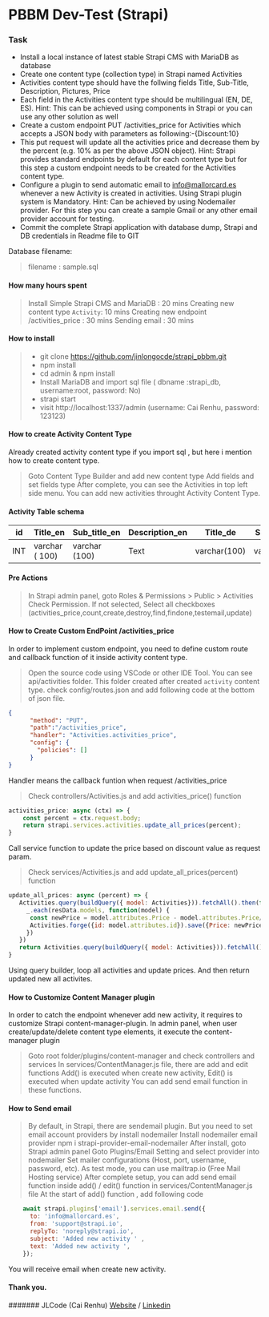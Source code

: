 # PBBM Dev-Test (Strapi)

### Task
* Install a local instance of latest stable Strapi CMS with MariaDB as database
* Create one content type (collection type) in Strapi named Activities 
* Activities content type should have the follwing fields Title, Sub-Title, Description, Pictures, Price  
* Each field in the Activities content type should be multilingual (EN, DE, ES). Hint: This can be achieved using components in Strapi or you can use any other solution as well
* Create a custom endpoint PUT /activities_price for Activities which accepts a JSON body with parameters as following:-{Discount:10}
* This put request will update all the activities price and decrease them by the percent (e.g. 10% as per the above JSON object). Hint: Strapi provides standard endpoints by default for each content type but for this step a custom endpoint needs to be created for the Activities content type.
* Configure a plugin to send automatic email to info@mallorcard.es whenever a new Activity is created in activities. Using Strapi plugin system is Mandatory. Hint: Can be achieved by using Nodemailer provider. For this step you can create a sample Gmail or any other email provider account for testing. 
* Commit the complete Strapi application with database dump, Strapi and DB credentials in Readme file to GIT 

Database filename:
> filename : sample.sql

#### How many hours spent 
> Install Simple Strapi CMS and MariaDB : 20 mins
> Creating new content type `Activity`: 10 mins
> Creating new endpoint /activities_price : 30 mins
> Sending email : 30 mins


#### How to install
> * git clone https://github.com/jinlongocde/strapi_pbbm.git 
>  * npm install 
>  * cd admin & npm install
>  * Install MariaDB and import sql file ( dbname :strapi_db, username:root, password: No)
>  * strapi start
>  * visit http://localhost:1337/admin  (username: Cai Renhu, password: 123123)


#### How to create Activity Content Type
Already created activity content type if you import sql , but here i mention how to create content type.
> Goto Content Type Builder and add new content type
> Add fields and set fields type
> After complete, you can see the Activities in top left side menu.
> You can add new activities throught Activity Content Type.

#### Activity Table schema
id | Title_en | Sub_title_en | Description_en | Title_de | Sub_title_de | Description_de | Title_es | Sub_title_es | Description_es |Price
------------- |------------- | ------------- |-------------|------------- |-------------| ------------- | ------------- |------------- | -------------|---------
INT | varchar ( 100) | varchar (100) | Text | varchar(100) | varchar(100) | Text | varchar(100) | varchar (100) | Text| Decimal(10, 2)

#### Pre Actions
> In Strapi admin panel, goto Roles & Permissions > Public > Activities
> Check Permission.  If not selected, Select all checkboxes  (activities_price,count,create,destroy,find,findone,testemail,update)

#### How to Create Custom EndPoint  /activities_price
In order to implement custom endpoint, you need to define custom route and callback function of it inside activity content type.
> Open the source code using VSCode or other IDE Tool.
> You can see api/activities folder. This folder created after created `activity` content type.
> check config/routes.json and add following code at the bottom of json file.
````` json
{
      "method": "PUT",
      "path":"/activities_price",
      "handler": "Activities.activities_price",
      "config": {
        "policies": []
      }
}
`````
Handler means the callback funtion when request /activities_price
> Check controllers/Activities.js and add activities_price() function
``````` javascript
activities_price: async (ctx) => {
    const percent = ctx.request.body;
    return strapi.services.activities.update_all_prices(percent);
}
```````
Call service function to update the price based on discount value as request param.
> Check services/Activities.js and add update_all_prices(percent) function
``````` javascript
update_all_prices: async (percent) => {
   Activities.query(buildQuery({ model: Activities})).fetchAll().then(function( resData) {
     _.each(resData.models, function(model) {      
      const newPrice = model.attributes.Price - model.attributes.Price/100 * percent.Discount;
      Activities.forge({id: model.attributes.id}).save({Price: newPrice});
     })
   })
   return Activities.query(buildQuery({ model: Activities})).fetchAll();
}
```````
Using query builder, loop all activities and update prices. And then return updated new all activites.

#### How to Customize Content Manager plugin
In order to catch the endpoint whenever add new activity, it requires to customize Strapi content-manager-plugin.
In admin panel, when user create/update/delete content type elements, it execute the content-manager plugin
> Goto root folder/plugins/content-manager and check controllers and services
> In services/ContentManager.js file, there are add and edit functions 
Add() is executed when create new activity, Edit() is executed when update activity 
You can add send email function in these functions.

#### How to Send email 
> By default, in Strapi, there are sendemail plugin. But you need to set email account providers by install nodemailer
> Install nodemailer email provider 
> npm i strapi-provider-email-nodemailer
> After install, goto Strapi admin panel
> Goto Plugins/Email Setting  and select provider into nodemailer
> Set mailer configurations (Host, port, username, password, etc). As test mode, you can use mailtrap.io (Free Mail Hosting service)
> After complete setup, you can add  send email function inside add() / edit() function in services/ContentManager.js file
At the start of add() function , add following code
````` javascript
    await strapi.plugins['email'].services.email.send({
      to: 'info@mallorcard.es',
      from: 'support@strapi.io',
      replyTo: 'noreply@strapi.io',
      subject: 'Added new activity ' ,
      text: 'Added new activity ',
    });
`````
You will receive email when create new activity.


#### Thank you. 
####### JLCode (Cai Renhu) [Website](http://jinlongcode.com) / [Linkedin](https://www.linkedin.com/in/cai-renhu-70bb44189/)


